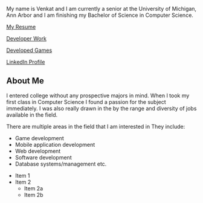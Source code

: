 My name is Venkat and I am currently a senior at the University of Michigan,
Ann Arbor and I am finishing my Bachelor of Science in Computer Science.

[My Resume](https://venkatvv.github.io/venkat_img.jpg)


[Developer Work](https://venkatvv.github.io/venkat_img.jpg)


[Developed Games](https://venkatvv.github.io/venkat_img.jpg)


[LinkedIn Profile](https://venkatvv.github.io/venkat_img.jpg)


## About Me
I entered college without any prospective majors in mind. When I took my first class in Computer Science I found a passion for the subject immediately. I was also really drawn in the by the range and diversity of jobs available in the field.  

There are multiple areas in the field that I am interested in 
They include: 
- Game development
- Mobile application development
- Web development
- Software development
- Database systems/management etc.

* Item 1
* Item 2
  * Item 2a
  * Item 2b